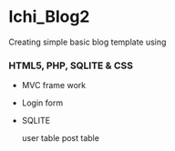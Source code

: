# Ichi_Blog2
  
Creating simple basic blog template using

  ### HTML5, PHP, SQLITE & CSS

  - MVC frame work
      
  - Login form
  
  - SQLITE 
  
      user table 
      post table




